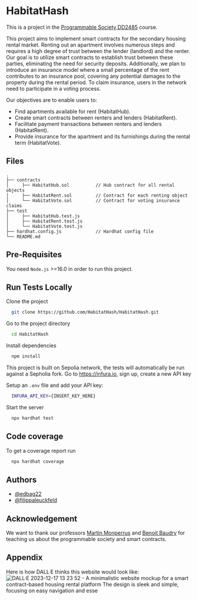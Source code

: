 # HabitatHash

This is a project in the [Programmable Society DD2485](https://github.com/KTH/programmable-society) course.

This project aims to implement smart contracts for the secondary housing rental market. Renting out an apartment involves numerous steps and requires a high degree of trust between the lender (landlord) and the renter. Our goal is to utilize smart contracts to establish trust between these parties, eliminating the need for security deposits. Additionally, we plan to introduce an insurance model where a small percentage of the rent contributes to an insurance pool, covering any potential damages to the property during the rental period. To claim insurance, users in the network need to participate in a voting process.

Our objectives are to enable users to:
- Find apartments available for rent (HabitatHub).
- Create smart contracts between renters and lenders (HabitatRent).
- Facilitate payment transactions between renters and lenders (HabitatRent).
- Provide insurance for the apartment and its furnishings during the rental term (HabitatVote).

## Files
```
.
├── contracts                   
│     ├── HabitatHub.sol          // Hub contract for all rental objects
│     ├── HabitatRent.sol         // Contract for each renting object
│     └── HabitatVote.sol         // Contract for voting insurance claims                                 
├── test                  
│     ├── HabitatHub.test.js      
│     ├── HabitatRent.test.js
│     └── HabitatVote.test.js                         
├── hardhat.config.js             // Hardhat config file
└── README.md
```

## Pre-Requisites

You need ```Node.js``` >=16.0 in order to run this project.

## Run Tests Locally

Clone the project

```bash
  git clone https://github.com/HabitatHash/HabitatHash.git
```

Go to the project directory

```bash
  cd HabitatHash
```

Install dependencies

```bash
  npm install
```

This project is built on Sepolia network, the tests will automatically be run against a Sepholia fork.
Go to https://infura.io, sign up, create a new API key

Setup an ```.env``` file and add your API key:
```bash
  INFURA_API_KEY={INSERT_KEY_HERE}
```

Start the server

```bash
  npx hardhat test
```

## Code coverage

To get a coverage report run

```bash
  npx hardhat coverage
```

## Authors

- [@edbag22](https://github.com/edbag22)
- [@filippaleuckfeld](https://github.com/filippaleuckfeld)

## Acknowledgement

We want to thank our professors [Martin Monperrus](http://www.monperrus.net/martin/) and [Benoit Baudry](https://softwarediversity.eu/) for teaching us about the programmable society and smart contracts.

## Appendix

Here is how DALL·E thinks this website would look like:
![DALL·E 2023-12-17 13 23 52 - A minimalistic website mockup for a smart contract-based housing rental platform  The design is sleek and simple, focusing on easy navigation and esse](https://github.com/HabitatHash/HabitatHash/assets/61015413/ad346068-f8fe-4ce1-a268-86aae5ceb392)

